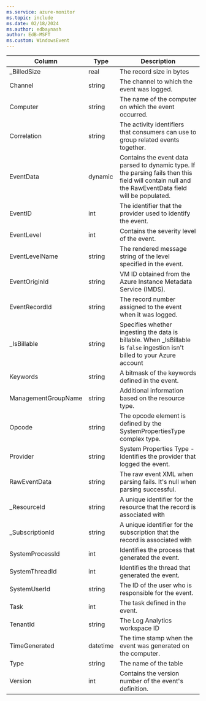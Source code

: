 ```yaml
---
ms.service: azure-monitor
ms.topic: include
ms.date: 02/18/2024
ms.author: edbaynash
author: EdB-MSFT
ms.custom: WindowsEvent
---
```



| Column | Type | Description |
|---|---|---|
| _BilledSize | real | The record size in bytes |
| Channel | string | The channel to which the event was logged. |
| Computer | string | The name of the computer on which the event occurred. |
| Correlation | string | The activity identifiers that consumers can use to group related events together. |
| EventData | dynamic | Contains the event data parsed to dynamic type. If the parsing fails then this field will contain null and the RawEventData field will be populated. |
| EventID | int | The identifier that the provider used to identify the event. |
| EventLevel | int | Contains the severity level of the event. |
| EventLevelName | string | The rendered message string of the level specified in the event. |
| EventOriginId | string | VM ID obtained from the Azure Instance Metadata Service (IMDS). |
| EventRecordId | string | The record number assigned to the event when it was logged. |
| _IsBillable | string | Specifies whether ingesting the data is billable. When _IsBillable is `false` ingestion isn't billed to your Azure account |
| Keywords | string | A bitmask of the keywords defined in the event. |
| ManagementGroupName | string | Additional information based on the resource type. |
| Opcode | string | The opcode element is defined by the SystemPropertiesType complex type. |
| Provider | string | System Properties Type - Identifies the provider that logged the event. |
| RawEventData | string | The raw event XML when parsing fails. It's null when parsing successful. |
| _ResourceId | string | A unique identifier for the resource that the record is associated with |
| _SubscriptionId | string | A unique identifier for the subscription that the record is associated with |
| SystemProcessId | int | Identifies the process that generated the event. |
| SystemThreadId | int | Identifies the thread that generated the event. |
| SystemUserId | string | The ID of the user who is responsible for the event. |
| Task | int | The task defined in the event. |
| TenantId | string | The Log Analytics workspace ID |
| TimeGenerated | datetime | The time stamp when the event was generated on the computer. |
| Type | string | The name of the table |
| Version | int | Contains the version number of the event's definition. |
